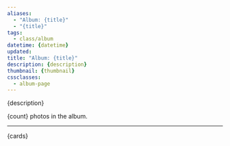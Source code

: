 ```yaml
---
aliases:
  - "Album: {title}"
  - "{title}"
tags: 
  - class/album
datetime: {datetime}
updated: 
title: "Album: {title}"
description: {description}
thumbnail: {thumbnail}
cssclasses:
  - album-page
---
```


{description}

{count} photos in the album. 

---

<div class="my-gallery justified-gallery">
  {cards}
</div>